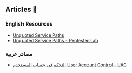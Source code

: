 ## Articles :book:
### English Resources 
- [Unquoted Service Paths ](https://support.microsoft.com/en-gb/help/815065/what-is-a-dll)
- [Unquoted Service Paths - Pentester Lab ](https://pentestlab.blog/2017/03/09/unquoted-service-path/)


### مصادر عربية
- [التحكم في حساب المستخدم User Account Control - UAC ](http://vousgeek.blogspot.com/2016/07/User-Account-Control.html)

